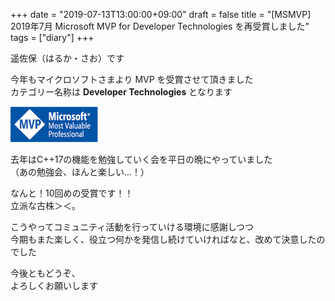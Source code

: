 +++
date = "2019-07-13T13:00:00+09:00"
draft = false
title = "[MSMVP] 2019年7月 Microsoft MVP for Developer Technologies を再受賞しました"
tags = ["diary"]
+++

遥佐保（はるか・さお）です

今年もマイクロソフトさまより MVP を受賞させて頂きました  
カテゴリー名称は **Developer Technologies** となります

![](/pic/MVPLogo.png)

去年はC++17の機能を勉強していく会を平日の晩にやっていました  
（あの勉強会、ほんと楽しい…！）

なんと！10回めの受賞です！！  
立派な古株＞＜。

こうやってコミュニティ活動を行っていける環境に感謝しつつ  
今期もまた楽しく、役立つ何かを発信し続けていければなと、改めて決意したのでした

今後ともどうぞ、  
よろしくお願いします
